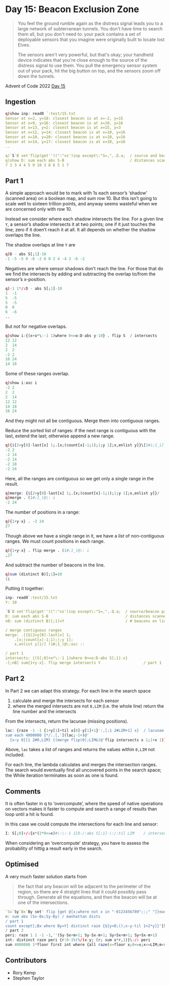 # Day 15: Beacon Exclusion Zone

> You feel the ground rumble again as the distress signal leads you to a large network of subterranean tunnels. You don't have time to search them all, but you don't need to: your pack contains a set of deployable sensors that you imagine were originally built to locate lost Elves.
>
> The sensors aren't very powerful, but that's okay; your handheld device indicates that you're close enough to the source of the distress signal to use them. You pull the emergency sensor system out of your pack, hit the big button on top, and the sensors zoom off down the tunnels.

Advent of Code 2022 [Day 15](https://adventofcode.com/2022/day/15)


## Ingestion

```q
q)show inp: read0 `:test/15.txt
Sensor at x=2, y=18: closest beacon is at x=-2, y=15
Sensor at x=9, y=16: closest beacon is at x=10, y=16
Sensor at x=13, y=2: closest beacon is at x=15, y=3
Sensor at x=12, y=14: closest beacon is at x=10, y=16
Sensor at x=10, y=20: closest beacon is at x=10, y=16
Sensor at x=14, y=17: closest beacon is at x=10, y=16
..

q)`S`B set'flip(get'')(":"vs')inp except\:"S=,",.Q.a;  / source and beacon pairs
q)show D: sum each abs S-B                             / distances scanned
7 1 3 4 4 5 9 10 3 8 6 5 1 7
```


## Part 1

A simple approach would be to mark with 1s each sensor’s ‘shadow’ (scanned area) on a boolean map, and sum row 10. But this isn’t going to scale well to sixteen trillion points, and anyway seems wasteful when we are concerned only with row 10. 

Instead we consider where each shadow intersects the line. 
For a given line `Y`, a sensor’s shadow intersects it at two points; one if it just touches the line; zero if it doen’t reach it at all. 
It all depends on whether the shadow overlaps the line.

The shadow overlaps at line `Y` are

```q
q)D - abs S[;1]-10
-1 -5 -5 0 -6 -2 6 0 2 4 -4 2 -6 -2
```

Negatives are where sensor shadows don’t reach the line. 
For those that do we find the intersects by adding and subtracting the overlap to/from the sensor’s x-position.

```q
q)-1 1*/:D - abs S[;1]-10
1  -1
5  -5
5  -5
0  0
6  -6
..
```

But not for negative overlaps.

```q
q)show i:{(x+o*\:-1 1)where 0<=o:D-abs y-10} . flip S  / intersects
12 12
2  14
2  2
-2 2
16 24
14 18
```

Some of these ranges overlap. 

```q
q)show i:asc i
-2 2
2  2
2  14
12 12
14 18
16 24
```

And they might not all be contiguous. 
Merge them into contiguous ranges. 

Reduce the sorted list of ranges: if the next range is contiguous with the last, extend the last; otherwise append a new range.

```q
q){$[2>y[0]-last[x] 1;.[x;(count[x]-1;1);|;y 1];x,enlist y]}\[1#i;1_i]
-2 2
-2 14
-2 14
-2 18
-2 24
```

Here, all the ranges are contiguous so we get only a single range in the result.

```q
q)merge: {$[2>y[0]-last[x] 1;.[x;(count[x]-1;1);|;y 1];x,enlist y]}/
q)merge . (1#;1_)@\: i
-2 24
```

The number of positions in a range:

```q
q){1+y-x} . -2 24
27
```

Though above we have a single range in it, we have a *list* of non-contiguous ranges. We must count positions in each range.

```q
q){1+y-x} . flip merge . (1#;1_)@\: i
,27
```

And subtract the number of beacons in the line.

```q
q)sum (distinct B)[;1]=10
1i
```

Putting it together:

```q
inp: read0`:test/15.txt
Y: 10

`S`B set'flip(get'')(":"vs')inp except\:"S=,",.Q.a;  / source/beacon pairs
D: sum each abs S-B                                  / distances scanned
nB: sum (distinct B)[;1]=Y                           / # beacons on line Y

/ merge contiguous ranges
merge: .[{$[2>y[0]-last[x] 1;
	.[x;(count[x]-1;1);|;y 1];
	x,enlist y]}/] (1#;1_)@\:asc ::                  

/ part 1
intersects: {(S[;0]+o*\:-1 1)where 0<=o:D-abs S[;1]-x}
-[;nB] sum{1+y-x}. flip merge intersects Y                   / part 1
```

## Part 2

In Part 2 we can adapt this strategy. For each line in the search space

1.  calculate and merge the intersects for each sensor
2.  where the merged intersects are not `0,LIM` (i.e. the whole line) return the line number and the intersects

From the intersects, return the lacunae (missing positions).

```q
lac: {raze -1 -1 {1+y[1]+til x[0]-y[1]+1}':,[;1 2#LIM+1] x}  / lacunae in ranges
sum each 4000000 1*/:.[,'](lac;-1+)@'
  {x~y 0}[1 2#0,LIM] {(merge flip(0|;LIM&)@'flip intersects x 1;1+x 1)}/(1 2#0,LIM;0)
```

Above, `lac` takes a list of ranges and returns the values within `0,LIM` not included.

For each line, the lambda calculates and merges the intersection ranges.
The search would eventually find all uncovered points in the search space; the While iteration terminates as soon as one is found.


## Comments

It is often faster in q to ‘overcompute’, where the speed of native operations on vectors makes it faster to compute and search a range of results than loop until a hit is found. 

In this case we could compute the intersections for each line and sensor:

```q
I: S[;0]+/:{x*(2*0<=x)#\:\:-1 1}D-/:abs S[;1]-\:/:til LIM    / intersections
```

When considering an ‘overcompute’ strategy, you have to assess the probability of hittig a result early in the search.


## Optimised

A very much faster solution starts from 

> the fact that any beacon will be adjacent to the perimeter of the region, so there are 4 straight lines that it could possibly pass through. Generate all the equations, and then the beacon will be at one of the intersections.

```q
`Sx`Sy`Bx`By set' flip {get @[x;where not x in "-0123456789";:;" "]}each inp;
m: sum abs (Sx-Bx;Sy-By) / manhattan dists
/ part 1
count except[;Bx where By=Y] distinct raze {$[y<0;();x-y-til 1+2*y]}'[Sx;m-abs Sy-Y]
/ part 2
peri: raze 1 1 -1 -1,''(Sy-Sx+m+1; Sy-Sx-m+1; Sy+Sx+m+1; Sy+Sx-m+1)
int: distinct raze peri {r:0-1%(%/)x-y; (r; sum x*r,1)}\:/: peri
sum 4000000 1*floor first int where {all raze(x=floor x;0<=x;x<=LIM;m<sum abs(Sx;Sy)-x)} each int
```



## Contributors

* Rory Kemp
* Stephen Taylor

